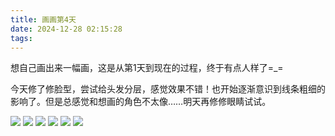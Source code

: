 ```yaml
---
title: 画画第4天
date: 2024-12-28 02:15:28
tags:
---
```

想自己画出来一幅画，这是从第1天到现在的过程，终于有点人样了=_=

今天修了修脸型，尝试给头发分层，感觉效果不错！也开始逐渐意识到线条粗细的影响了。但是总感觉和想画的角色不太像……明天再修修眼睛试试。

![](/images/画画/1.png)
![](/images/画画/2.png)
![](/images/画画/3.png)
![](/images/画画/4.png)
![](/images/画画/5.png)
![](/images/画画/6.png)


